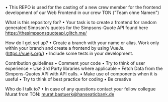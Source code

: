 •	This REPO is used for the casting of a new crew member for the frontend development of our Web Frontend in our crew TON ("Team ohne Namen")

What is this repository for?
•	Your task is to create a frontend for random generated Simpson's quotes for the Simpsons-Quote API found here https://thesimpsonsquoteapi.glitch.me/

How do I get set up?
•	Create a branch with your name or alias. Work only within your branch and create a frontend by using VueJs. (https://vuejs.org/)
•	Include some tests in your development.

Contribution guidelines
•	Comment your code
•	Try to think of user experience
•	Use 3rd Party libraries where applicable
•	Fetch Data from the Simpons-Quotes API with API calls.
•	Make use of components when it is useful
•	Try to think of best practice for coding
•	Be creative

Who do I talk to?
•	In case of any questions contact your fellow collegue Murat from TON: murat.bastuerk@hanseaticbank.de
